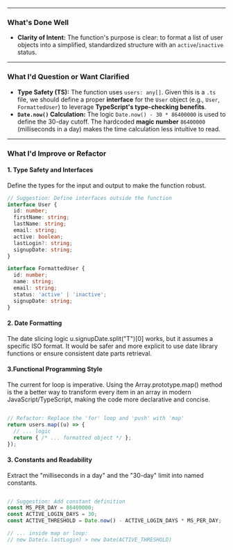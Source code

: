 
***

### What's Done Well

* **Clarity of Intent:** The function's purpose is clear: to format a list of user objects into a simplified, standardized structure with an `active`/`inactive` status.


***

### What I'd Question or Want Clarified

* **Type Safety (TS):** The function uses `users: any[]`. Given this is a `.ts` file, we should define a proper **interface** for the `User` object (e.g., `User`, `FormattedUser`) to leverage **TypeScript's type-checking benefits**.
* **`Date.now()` Calculation:** The logic `Date.now() - 30 * 86400000` is used to define the 30-day cutoff. The hardcoded **magic number** `86400000` (milliseconds in a day) makes the time calculation less intuitive to read.

***

### What I'd Improve or Refactor

#### 1. Type Safety and Interfaces

Define the types for the input and output to make the function robust.

```typescript
// Suggestion: Define interfaces outside the function
interface User {
  id: number;
  firstName: string;
  lastName: string;
  email: string;
  active: boolean;
  lastLogin?: string;
  signupDate: string;
}

interface FormattedUser {
  id: number;
  name: string;
  email: string;
  status: 'active' | 'inactive';
  signupDate: string;
}

```
#### 2. Date Formatting
The date slicing logic u.signupDate.split("T")[0] works, but it assumes a specific ISO format. It would be safer and more explicit to use date library functions or ensure consistent date parts retrieval.


#### 3.Functional Programming Style
The current for loop is imperative. Using the Array.prototype.map() method is the a better way to transform every item in an array in modern JavaScript/TypeScript, making the code more declarative and concise.

```typescript

// Refactor: Replace the 'for' loop and 'push' with 'map'
return users.map((u) => {
  // ... logic
  return { /* ... formatted object */ };
});
```

#### 3. Constants and Readability
Extract the "milliseconds in a day" and the "30-day" limit into named constants.

```typescript

// Suggestion: Add constant definition
const MS_PER_DAY = 86400000;
const ACTIVE_LOGIN_DAYS = 30;
const ACTIVE_THRESHOLD = Date.now() - ACTIVE_LOGIN_DAYS * MS_PER_DAY;

// ... inside map or loop:
// new Date(u.lastLogin) > new Date(ACTIVE_THRESHOLD)
```


